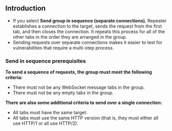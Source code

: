 ## Introduction
- If you select **Send group in sequence (separate connections)**, Repeater establishes a connection to the target, sends the request from the first tab, and then closes the connection. It repeats this process for all of the other tabs in the order they are arranged in the group.
- Sending requests over separate connections makes it easier to test for vulnerabilities that require a multi-step process.

### Send in sequence prerequisites

**To send a sequence of requests, the group must meet the following criteria:**
- There must not be any WebSocket message tabs in the group.
- There must not be any empty tabs in the group.

**There are also some additional criteria to send over a single connection:**
- All tabs must have the same target.
- All tabs must use the same HTTP version (that is, they must either all use HTTP/1 or all use HTTP/2).

